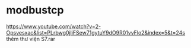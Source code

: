# modbustcp
https://www.youtube.com/watch?v=2-Opsvesxac&list=PLrbwg0jliFSew71gytuY9dO9R01vvFlo2&index=5&t=24s
thêm thư viện S7.rar
